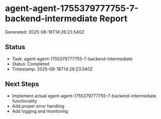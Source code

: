 # agent-agent-1755379777755-7-backend-intermediate Report

Generated: 2025-08-18T14:26:23.540Z

## Status
- Task: agent-agent-1755379777755-7-backend-intermediate
- Status: Completed
- Timestamp: 2025-08-18T14:26:23.540Z

## Next Steps
- Implement actual agent-agent-1755379777755-7-backend-intermediate functionality
- Add proper error handling
- Add logging and monitoring
